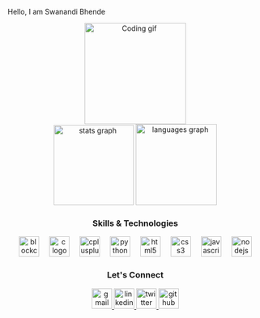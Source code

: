Hello, I am Swanandi Bhende 
<div align="center"> <div align="center"> <img src="https://i.redd.it/fa7yzfkz14u71.gif" height="200" alt="Coding gif" /> </div> </div><div align="center"> <img src="https://github-readme-stats.vercel.app/api?username=swanandi-bhende&hide_title=false&hide_rank=false&show_icons=true&include_all_commits=true&count_private=true&disable_animations=false&theme=merko&locale=en&hide_border=false&border_color=ff66aa&border_radius=12&custom_title=Swanandi's%20GitHub%20Stats&title_color=ff66aa&icon_color=ff66aa&text_color=ffffff&bg_color=0d1117" height="158" alt="stats graph" /> <img src="https://github-readme-stats.vercel.app/api/top-langs?username=swanandi-bhende&locale=en&hide_title=false&layout=compact&card_width=320&langs_count=5&theme=merko&hide_border=false&border_color=ff66aa&border_radius=9&custom_title=Most%20Used%20Languages&title_color=ff66aa&text_color=ffffff&bg_color=0d1117" height="160" alt="languages graph" /> </div>
<h3 align="center">Skills & Technologies</h3>
<div align="center"> <img src="https://skillicons.dev/icons?i=blockchain" height="40" alt="blockchain logo" /> <img width="12" /> <img src="https://skillicons.dev/icons?i=c" height="40" alt="c logo" /> <img width="12" /> <img src="https://skillicons.dev/icons?i=cpp" height="40" alt="cplusplus logo" /> <img width="12" /> <img src="https://skillicons.dev/icons?i=py" height="40" alt="python logo" /> <img width="12" /> <img src="https://skillicons.dev/icons?i=html" height="40" alt="html5 logo" /> <img width="12" /> <img src="https://skillicons.dev/icons?i=css" height="40" alt="css3 logo" /> <img width="12" /> <img src="https://skillicons.dev/icons?i=js" height="40" alt="javascript logo" /> <img width="12" /> <img src="https://skillicons.dev/icons?i=nodejs" height="40" alt="nodejs logo" /> </div>
<h3 align="center">Let's Connect</h3>
<div align="center"> <a href="mailto:swanandibhende@gmail.com"> <img src="https://img.shields.io/static/v1?message=Gmail&logo=gmail&label=&color=D14836&logoColor=white&labelColor=&style=for-the-badge" height="40" alt="gmail logo" /> </a> <a href="https://www.linkedin.com/in/swanandibhende/"> <img src="https://img.shields.io/static/v1?message=LinkedIn&logo=linkedin&label=&color=0077B5&logoColor=white&labelColor=&style=for-the-badge" height="40" alt="linkedin logo" /> </a> <a href="https://x.com/swanandibhende"> <img src="https://img.shields.io/static/v1?message=Twitter&logo=twitter&label=&color=1DA1F2&logoColor=white&labelColor=&style=for-the-badge" height="40" alt="twitter logo" /> </a> <a href="https://github.com/swanandi-bhende"> <img src="https://img.shields.io/static/v1?message=GitHub&logo=github&label=&color=181717&logoColor=white&labelColor=&style=for-the-badge" height="40" alt="github logo" /> </a> </div>
